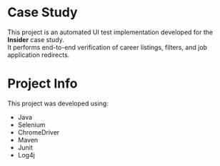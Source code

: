 # Case Study

This project is an automated UI test implementation developed for the **Insider** case study.  
It performs end-to-end verification of career listings, filters, and job application redirects.


# Project Info

This project was developed using:

- Java 
- Selenium   
- ChromeDriver  
- Maven  
- Junit
- Log4j 

